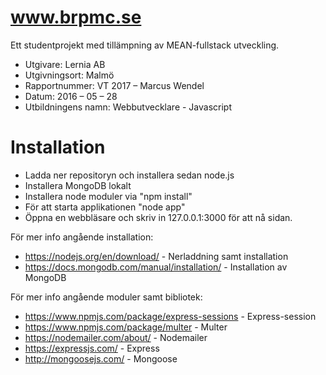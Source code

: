 # www.brpmc.se

Ett studentprojekt med tillämpning av MEAN-fullstack utveckling.

  - Utgivare: Lernia AB
  - Utgivningsort: Malmö
  - Rapportnummer: VT 2017 – Marcus Wendel
  - Datum: 2016 – 05 – 28
  - Utbildningens namn: Webbutvecklare - Javascript
  

# Installation

  - Ladda ner repositoryn och installera sedan node.js
  - Installera MongoDB lokalt
  - Installera node moduler via "npm install"
  - För att starta applikationen "node app"
  - Öppna en webbläsare och skriv in 127.0.0.1:3000 för att nå sidan.


För mer info angående installation:
  - https://nodejs.org/en/download/ - Nerladdning samt installation
  - https://docs.mongodb.com/manual/installation/ - Installation av MongoDB  
 
För mer info angående moduler samt bibliotek:
  - https://www.npmjs.com/package/express-sessions - Express-session
  - https://www.npmjs.com/package/multer - Multer  
  - https://nodemailer.com/about/ - Nodemailer
  - https://expressjs.com/ - Express  
  - http://mongoosejs.com/ - Mongoose

